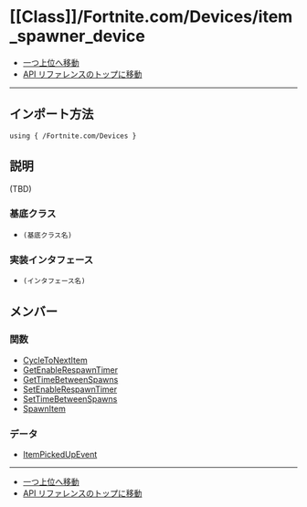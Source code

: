 # [[Class]]/Fortnite.com/Devices/item_spawner_device

- [一つ上位へ移動](../main.md)
- [API リファレンスのトップに移動](../../../main.md)

---

## インポート方法

```verse
using { /Fortnite.com/Devices }
```

## 説明

(TBD)

### 基底クラス

- `(基底クラス名)`

### 実装インタフェース

- `(インタフェース名)`

## メンバー

### 関数

- [CycleToNextItem](./F_CycleToNextItem/main.md)
- [GetEnableRespawnTimer](./F_GetEnableRespawnTimer/main.md)
- [GetTimeBetweenSpawns](./F_GetTimeBetweenSpawns/main.md)
- [SetEnableRespawnTimer](./F_SetEnableRespawnTimer/main.md)
- [SetTimeBetweenSpawns](./F_SetTimeBetweenSpawns/main.md)
- [SpawnItem](./F_SpawnItem/main.md)

### データ

- [ItemPickedUpEvent](./D_ItemPickedUpEvent/main.md)

---

- [一つ上位へ移動](../main.md)
- [API リファレンスのトップに移動](../../../main.md)
